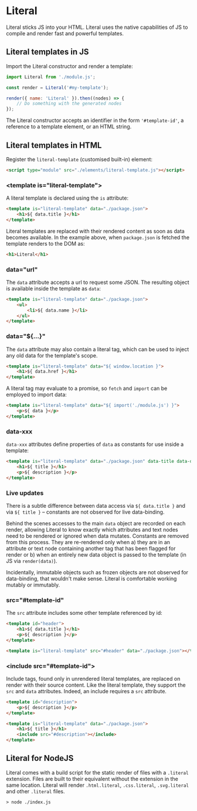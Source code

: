 # Literal

Literal sticks JS into your HTML. Literal uses the native capabilities of JS 
to compile and render fast and powerful templates.


## Literal templates in JS

Import the Literal constructor and render a template:

```js
import Literal from './module.js';

const render = Literal('#my-template');

render({ name: 'Literal' }).then((nodes) => {
    // Do something with the generated nodes
});
```

The Literal constructor accepts an identifier in the form `'#template-id'`,
a reference to a template element, or an HTML string.


## Literal templates in HTML

Register the `literal-template` (customised built-in) element:

```html
<script type="module" src="./elements/literal-template.js"></script> 
```

### &lt;template is="literal-template"&gt;

A literal template is declared using the `is` attribute:

```html
<template is="literal-template" data="./package.json">
    <h1>${ data.title }</h1>
</template>
```

Literal templates are replaced with their rendered content as soon as data 
becomes available. In the example above, when `package.json` is fetched 
the template renders to the DOM as:

```html
<h1>Literal</h1>
```

### data="url"

The `data` attribute accepts a url to request some JSON. The resulting object
is available inside the template as `data`:

```html
<template is="literal-template" data="./package.json">
    <ul>
        <li>${ data.name }</li>
    </ul>
</template>
```

### data="${...}"

The `data` attribute may also contain a literal tag, which can be used to 
inject any old data for the template's scope.

```html
<template is="literal-template" data="${ window.location }">
    <h1>${ data.href }</h1>
</template>
```

A literal tag may evaluate to a promise, so `fetch` and `import` can be
employed to import data:

```html
<template is="literal-template" data="${ import('./module.js') }">
    <p>${ data }</p>
</template>
```

### data-xxx

`data-xxx` attributes define properties of `data` as constants for use inside 
a template:

```html
<template is="literal-template" data="./package.json" data-title data-description>
    <h1>${ title }</h1>
    <p>${ description }</p>
</template>
```

### Live updates

There is a subtle difference between data access via `${ data.title }` and 
via `${ title }` – constants are not observed for live data-binding. 

Behind the scenes accesses to the main `data` object are recorded on each 
render, allowing Literal to know exactly which attributes and text nodes
need to be rendered or ignored when data mutates. Constants are removed 
from this process. They are re-rendered only when a) they are in an attribute
or text node containing another tag that has been flagged for render or 
b) when an entirely new data object is passed to the template (in JS 
via `render(data)`).

Incidentally, immutable objects such as frozen objects are not observed for 
data-binding, that wouldn't make sense. Literal is comfortable working
mutably or immutably.


### src="#template-id"

The `src` attribute includes some other template referenced by id:

```html
<template id="header">
    <h1>${ data.title }</h1>
    <p>${ description }</p>
</template>

<template is="literal-template" src="#header" data="./package.json"></template>
```


### &lt;include src="#template-id"&gt;

Include tags, found only in unrendered literal templates, are replaced on render 
with their source content. Like the literal template, they support the `src` 
and `data` attributes. Indeed, an include requires a `src` attribute.

```html
<template id="description">
    <p>${ description }</p>
</template>

<template is="literal-template" data="./package.json">
    <h1>${ title }</h1>
    <include src="#description"></include>
</template>
```


## Literal for NodeJS

Literal comes with a build script for the static render of files with a 
`.literal` extension. Files are built to their equivalent without the extension 
in the same location. Literal will render `.html.literal`, `.css.literal`, 
`.svg.literal` and other `.literal` files.

```
> node ./index.js
```
